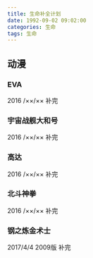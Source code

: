 ```yaml
---
title: 生命补全计划
date: 1992-09-02 09:02:00
categories: 生命
tags: 生命
---
```


## 动漫

### EVA
2016 /××/×× 补完

### 宇宙战舰大和号
2016 /××/×× 补完

### 高达
2016 /××/×× 补完

### 北斗神拳
2016 /××/×× 补完

### 钢之炼金术士
2017/4/4 2009版  补完